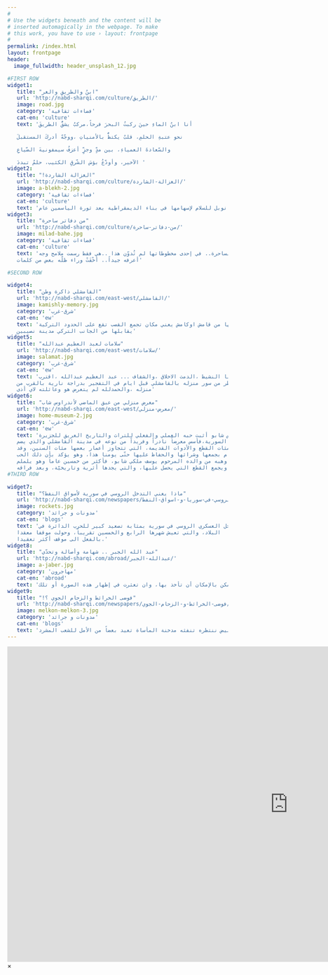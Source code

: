 ```yaml
---
#
# Use the widgets beneath and the content will be
# inserted automagically in the webpage. To make
# this work, you have to use › layout: frontpage
#
permalink: /index.html
layout: frontpage
header:
  image_fullwidth: header_unsplash_12.jpg

#FIRST ROW
widget1:
   title: "ابنُ والطريقِ والغر"
   url: 'http://nabd-sharqi.com/culture/الطريق/'
   image: road.jpg
   category: 'فضاءات ثقافية'
   cat-en: 'culture'
   text: 'أنا ابنُ الماءِ حينَ ركبتُ البحرَ فرحاً،مركبٌ يشقُّ الطريقَ

   نحو عتبةِ الحلمِ، قلبٌ يكتظُّ بالأمنياتِ ،ووجّهٌ أدركَ المستقبلَ

   والسّعادةَ العمياءِ، بين مدٍّ وجزٍّ أعزفُ سيمفونيةَ الضّياعِ

   الآخير، وأودّعُ بؤسَ الشّرقِ الكئيب، حلمٌ تبددَ '
widget2:
   title: "!الغزالة الشاردة"
   url: 'http://nabd-sharqi.com/culture/الغزالة-الشاردة/'
   image: a-blekh-2.jpg
   category: 'فضاءات ثقافية'
   cat-en: 'culture'
   text: 'أعلنت لجنة نوبل الجمعة 9 أكتوبر/ تشرين الأول 2015، فوز رباعية الحوار الوطني التونسي بجائزة نوبل للسلام لإسهامها في بناء الديمقراطية بعد ثورة الياسمين عام'
widget3:
   title: "من دفاتر ساحرة"
   url: 'http://nabd-sharqi.com/culture/من-دفاتر-ساحرة/'
   image: milad-bahe.jpg
   category: 'فضاءات ثقافية'
   cat-en: 'culture'
   text: 'تلك الساحرة.. في إحدى مخطوطاتها لم تُدوّن هذا ..هي فقط رسمت ملامح وجه
   أعرفه جيداً.. أخْفَتْ وراء ظلّه بعض من كلمات'

#SECOND ROW

widget4:
   title: "القامشلي ذاكرة وطن"
   url: 'http://nabd-sharqi.com/east-west/القامشلي/'
   image: kamishly-memory.jpg
   category: 'شرق-غرب'
   cat-en: 'ew'
   text: 'يأتي إسمها من قامش اوكامش يعني مكان تجمع القصب تقع على الحدود التركية
   يقابلها من الجانب التركي مدينة نصيبين'
widget5:
   title: "سلامات لعبد العظيم عبدالله"
   url: 'http://nabd-sharqi.com/east-west/سلامات/'
   image: salamat.jpg
   category: 'شرق-غرب'
   cat-en: 'ew'
   text: 'زميلنا النشيط ،الدمث الاخلاق ،والشفاف ... عبد العظيم عبدالله ،اقترب
   الخطر من سور منزله بالقامشلي قبل ايام في التفجير بدراجة نارية بالقرب من
   منزله ،والحمدلله لم يتعرض هو وعائلته لاي أذى'
widget6:
   title: "معرض منزلي من عبق الماضي لأندراوس شاب"
   url: 'http://nabd-sharqi.com/east-west/معرض-منزلي/'
   image: home-museum-2.jpg
   category: 'شرق-غرب'
   cat-en: 'ew'
   text: 'أندراوس شابو أثبت حبه العملي والفعلي للتراث والتاريخ العريق للجزيرة
   السورية،فأسس معرضاً نادراً وفريداً من نوعه في مدينة القامشلي والذي يضم
   مئات القطع والأدوات القديمة، التي تتجاوز أعمار بعضها مئات السنين، وقد
   قام بجمعها وشرائها والحفاظ عليها حتّى يومنا هذا، وهو يؤكد بأن ذلك الحب
   وهبه من والده المرحوم يوسف ملكي شابو، فأكثر من خمسين عاماً وهو يلملم
   ويجمع القطع التي يحصل عليها، والتي يجدها أثرية وتاريخيّة، وبعد فراقه'
#THIRD ROW

widget7:
   title: "ماذا يعني التدخل الروسي في سورية لأسواق النفط؟"
   url: 'http://nabd-sharqi.com/newspapers/التدخل-الروسي-في-سوريا-و-اسواق-النفط/'
   image: rockets.jpg
   category: 'مدونات و جرائد'
   cat-en: 'blogs'
   text: 'كان التدخل العسكري الروسي في سورية بمثابة تصعيد كبير للحرب الدائرة في
   البلاد، والتي تعيش شهرها الرابع والخمسين تقريباً، وحولت موقفا معقدا
   بالفعل الى موقف أكثر تعقيدا.'
widget8:
   title: "عبد الله الجبر .. شهامة وأصالة وتحدّي"
   url: 'http://nabd-sharqi.com/abroad/عبدالله-الجبر/'
   image: a-jaber.jpg
   category: 'مهاجرون'  
   cat-en: 'abroad'
   text: 'إذا ما حاولنا أن نستعرض بعض الصور التي تقرؤها الذاكرة، فإنّها بالتأكيد كثيرة ولا يمكن الإحاطة بها، لأنه لايمكن بالإمكان أن تأخذ بها، وان تعثرت في إظهار هذه الصورة أو تلك'
widget9:
   title: "!فوضى الخرائط والزحام الجوي ؟"
   url: 'http://nabd-sharqi.com/newspapers/فوضى-الخرائط-و-الزحام-الجوي/'
   image: melkon-melkon-3.jpg
   category: 'مدونات و جرائد'
   cat-en: 'blogs'
   text: 'لم نكن نتوقع أن نصل لقناعات مؤلمة كالتي وصلنا لها بعد خمس سنوات من المأساة السورية ،وأن نلجأ لنحتمي بأصعب الحلول وأقساها علينا كسوريين بعد أن فشل الجميع في إطلاق دخان أبيض ننتظره تنفثه مدخنة المأساة تعيد بعضاً من الأمل للشعب المشرد'
---
```


<div id="videoModal" class="reveal-modal large" data-reveal="">
  <div class="flex-video widescreen vimeo" style="display: block;">
    <iframe width="1280" height="720" src="https://www.youtube.com/embed/3b5zCFSmVvU" frameborder="0" allowfullscreen></iframe>
  </div>
  <a class="close-reveal-modal">&#215;</a>
</div>
